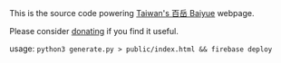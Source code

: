 This is the source code powering [Taiwan's 百岳 Baiyue](http://baiyue.5164.at) webpage.

Please consider [donating](https://coindrop.to/xiaobaiyue) if you find it useful.

usage: `python3 generate.py > public/index.html && firebase deploy`

